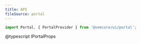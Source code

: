 ```yaml
---
title: API
fileSource: portal
---
```


```jsx
import Portal, { PortalProvider } from '@semcore/ui/portal';
```

@typescript IPortalProps
